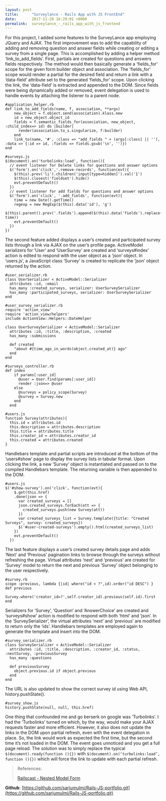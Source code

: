```yaml
---
layout: post
title:      "Surveylance - Rails App with JS FrontEnd"
date:       2017-11-20 16:29:01 +0000
permalink:  surveylance_-_rails_app_with_js_frontend
---
```



For this project, I added some features to the SurveyLance app employing JQuery and AJAX. The first improvement was to add the capability of adding and removing question and answer fields while creating or editing a survey from a single page. This is accomplished by adding a helper method ‘link_to_add_fields’. First, partials are created for questions and answers fields respectively. The method would then basically generate a ‘fields_for’ scope for the given form builder object and association. The 'fields_for' scope would render a partial for the desired field and return a link with a ‘data-field’ attribute set to the generated ‘fields_for’ scope. Upon clicking the link, the ‘data-field’ is extracted and appended to the DOM. Since fields were being dynamically added or removed, event delegation is used to handle events by attaching the listener to a parent node.

```
#application_helper.rb
def link_to_add_fields(name, f, association, **args)
    new_object = f.object.send(association).klass.new
    id = new_object.object_id
    fields = f.semantic_fields_for(association, new_object, :child_index=> id) do |builder|
      render(association.to_s.singularize, f:builder)
    end
    link_to(name, '#', :class => "add_fields " + (args[:class] || ''), :data => {:id => id, :fields => fields.gsub('\n', '')})
end
```
```
#surveys.js
$(document).on('turbolinks:load', function(){
  // event listener for Delete links for questions and answer options
  $('form').on('click','.remove-records', function(evt){
    $(this).prev('li').children('input[type=hidden]').val('1')
    $(this).closest('fieldset').hide()
    evt.preventDefault()
  })
  // event listener for add fields for questions and answer options
  $('form').on('click', '.add_fields', function(evt){ 
    time = new Date().getTime()
    regexp = new RegExp($(this).data('id'), 'g')
    $(this).parent().prev('.fields').append($(this).data('fields').replace(regexp, time))
    evt.preventDefault()
  })
})
```

The second feature added displays a user’s created and participated survey lists through a link via AJAX on the user’s profile page. ActiveModel serializers for ‘User’ and ‘UserSurvey’ are created and ‘surveys#index’ action is edited to respond with the user object as a ‘json’ object. In ‘users.js’, a JavaScript class ‘Survey’ is created to replicate the ‘json’ object returned by the action. 
```
#user_serializer.rb
class UserSerializer < ActiveModel::Serializer
  attributes :id, :email
  has_many :created_surveys, serializer: UserSurveySerializer
  has_many :participated_surveys, serializer: UserSurveySerializer
end
```
```
#user_survey_serializer.rb
require 'action_view'
require 'action_view/helpers'
include ActionView::Helpers::DateHelper

class UserSurveySerializer < ActiveModel::Serializer
  attributes :id, :title, :description, :created
  has_many :submissions

  def created
    "about #{time_ago_in_words(object.created_at)} ago"
  end 
end
```
```
#surveys_controller.rb
def index
    if params[:user_id]
      @user = User.find(params[:user_id])
      render :json=> @user
    else
      @surveys = policy_scope(Survey)
      @survey = Survey.new
    end
  end
```
```
#users.js
function Survey(attributes){
  this.id = attributes.id
  this.description = attributes.description
  this.title = attributes.title
  this.creator_id = attributes.creator_id
  this.created = attributes.created
}
```
Handlebars template and partial scripts are introduced at the bottom of the ‘users#show’ page to display the survey lists in tabular format. Upon clicking the link, a new ‘Survey’ object is instantiated and passed on to the compiled Handlebars template. The returning variable is then appended to the DOM.
```
#users.js
$('#show-survey').on('click', function(evt){
    $.get(this.href)
    .done(json => {
      var created_surveys = []
      json.created_surveys.forEach(att => {
        created_surveys.push(new Survey(att))
      })
      var created_surveys_list = Survey.template({title: "Created Surveys", survey: created_surveys})
      $('#user-created-surveys').empty().html(created_surveys_list)
	})
	evt.preventDefault()
  })
```
The last feature displays a user’s created survey details page and adds ‘Next’ and ‘Previous’ pagination links to browse through the surveys without refreshing the page. Virtual attributes ‘next’ and ‘previous’ are created for ‘Survey’ model to return the next and previous ‘Survey’ object belonging to the user respectively. 

```
#survey.rb
scope :previous, lambda {|id| where("id < ?",id).order("id DESC") }
def previous
    Survey.where('creator_id=?',self.creator_id).previous(self.id).first
end
```

Serializers for ‘Survey’, ‘Question’ and ‘AnswerChoice’ are created and ‘surveys#show’ action is modified to respond with both ‘html’ and ‘json’. In the ‘SurveySerializer’, the virtual attributes ‘next’ and ‘previous’ are modified to return only the ‘ids’. Handlebars templates are employed again to generate the template and insert into the DOM.

```
#survey_serializer.rb
class SurveySerializer < ActiveModel::Serializer
  attributes :id, :title, :description, :creator_id, :status, :nextSurvey, :previousSurvey
  has_many :questions

  def previousSurvey
    object.previous.id if object.previous
  end
end
```

The URL is also updated to show the correct survey id using Web API, history.pushState().

```
#survey_show.js
history.pushState(null, null, this.href)
```

One thing that confounded me and go berserk on google was ‘Turbolinks’. I had the ‘Turbolinks’ turned on which, by the way, would make your AJAX requests faster and more efficient. However, it also does not update the links in the DOM upon partial refresh, even with the event delegation in place. So, the link would work as expected the first time, but the second time it’s not loaded in the DOM. The event goes unnoticed and you get a full page reload. The solution was to simply replace the typical `$(document).ready(function (){})` with `$(document).on(‘turbolinks:load’, function (){})` which will force the link to update with each partial refresh.
> References:
> 
> [Railscast - Nested Model Form ](http://railscasts.com/episodes/196-nested-model-form-revised?autoplay=true)

**Github**: [https://github.com/sarjumulmi/Rails-JS-portfolio.git](https://github.com/sarjumulmi/Rails-JS-portfolio.git)


